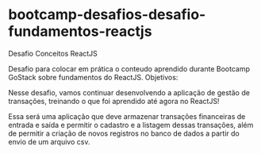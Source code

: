 # bootcamp-desafios-desafio-fundamentos-reactjs
Desafio Conceitos ReactJS

Desafio para colocar em prática o conteudo aprendido durante Bootcamp GoStack sobre fundamentos do ReactJS. 
Objetivos:

Nesse desafio, vamos continuar desenvolvendo a aplicação de gestão de transações, treinando o que foi aprendido até agora no ReactJS!

Essa será uma aplicação que deve armazenar transações financeiras de entrada e saída e permitir o cadastro e a listagem dessas transações, além de permitir a criação de novos registros no banco de dados a partir do envio de um arquivo csv.
